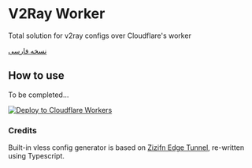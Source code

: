 # V2Ray Worker

Total solution for v2ray configs over Cloudflare's worker

[نسخه فارسی](https://github.com/vfarid/v2ray-worker/blob/main/README-fa.md)

## How to use

To be completed...

[![Deploy to Cloudflare Workers](https://deploy.workers.cloudflare.com/button)](https://deploy.workers.cloudflare.com/?url=https://github.com/mnekoei/v2rayN)

### Credits

Built-in vless config generator is based on [Zizifn Edge Tunnel](https://github.com/zizifn/edgetunnel), re-written using Typescript.
